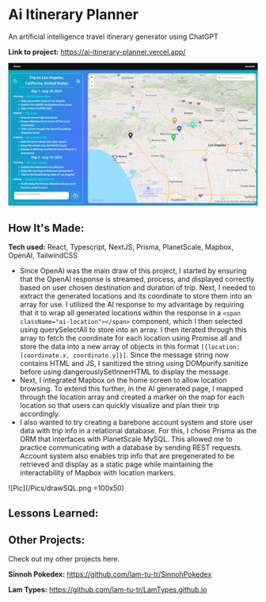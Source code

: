# Ai Itinerary Planner
An artificial intelligence travel itinerary generator using ChatGPT

**Link to project:** https://ai-itinerary-planner.vercel.app/

![Pic](/Pics/detailedItinerary.png)

## How It's Made:

**Tech used:** React, Typescript, NextJS, Prisma, PlanetScale, Mapbox, OpenAI, TailwindCSS

* Since OpenAI was the main draw of this project, I started by ensuring that the OpenAI response is streamed, process, and displayed correctly based on user chosen destination and duration of trip. Next, I needed to extract the generated locations and its coordinate to store them into an array for use. I utilized the AI response to my advantage by requiring that it to wrap all generated locations within the response in a `<span className="ai-location"></span>` component, which I then selected using querySelectAll to store into an array. I then iterated through this array to fetch the coordinate for each location using Promise.all and store the data into a new array of objects in this format `[{location: [coordinate.x, coordinate.y]}]`. Since the message string now contains HTML and JS, I sanitized the string using DOMpurify.sanitize before using dangerouslySetInnerHTML to display the message. 
* Next, I integrated Mapbox on the home screen to allow location browsing. To extend this further, in the AI generated page, I mapped through the location array and created a marker on the map for each location so that users can quickly visualize and plan their trip accordingly. 
* I also wanted to try creating a barebone account system and store user data with trip info in a relational database. For this, I chose Prisma as the ORM that interfaces with PlanetScale MySQL. This allowed me to practice communicating with a database by sending REST requests. Account system also enables trip info that are pregenerated to be retrieved and display as a static page while maintaining the interactability of Mapbox with location markers.

![Pic](/Pics/drawSQL.png =100x50)

## Lessons Learned:

## Other Projects:

Check out my other projects here.

**Sinnoh Pokedex:** https://github.com/lam-tu-tr/SinnohPokedex

**Lam Types:** https://github.com/lam-tu-tr/LamTypes.github.io
